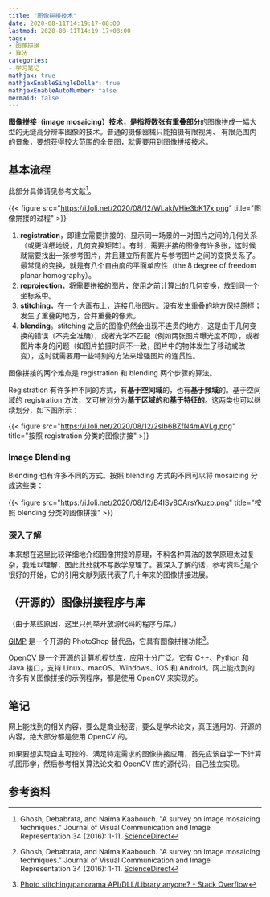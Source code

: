 ```yaml
---
title: "图像拼接技术"
date: 2020-08-11T14:19:17+08:00
lastmod: 2020-08-11T14:19:17+08:00
tags:
- 图像拼接
- 算法
categories:
- 学习笔记
mathjax: true
mathjaxEnableSingleDollar: true
mathjaxEnableAutoNumber: false
mermaid: false
---
```


**图像拼接（image mosaicing）**技术，是指将数张**有重叠部分**的图像拼成一幅大型的无缝高分辨率图像的技术。普通的摄像器械只能拍摄有限视角、 有限范围内的景象，要想获得较大范围的全景图，就需要用到图像拼接技术。

<!--more-->

## 基本流程

此部分具体请见参考文献[^1]。

{{< figure src="https://i.loli.net/2020/08/12/WLakjVHie3bK17x.png" title="图像拼接的过程" >}}

1. **registration**，即建立需要拼接的、显示同一场景的一对图片之间的几何关系（或更详细地说，几何变换矩阵）。有时，需要拼接的图像有许多张，这时候就需要找出一张参考图片，并且建立所有图片与参考图片之间的变换关系了。最常见的变换，就是有八个自由度的平面单应性（the 8 degree of freedom planar homography）。
2. **reprojection**，将需要拼接的图片，使用之前计算出的几何变换，放到同一个坐标系中。
3. **stitching**，在一个大画布上，连接几张图片。没有发生重叠的地方保持原样；发生了重叠的地方，合并重叠的像素。
4. **blending**。stitching 之后的图像仍然会出现不连贯的地方，这是由于几何变换的错误（不完全准确），或者光学不匹配（例如两张图片曝光度不同），或者图片本身的问题（如图片拍摄时间不一致，图片中的物体发生了移动或改变），这时就需要用一些特别的方法来增强图片的连贯性。

图像拼接的两个难点是 registration 和 blending 两个步骤的算法。

Registration 有许多种不同的方式，有**基于空间域**的，也有**基于频域**的。基于空间域的 registration 方法，又可被划分为**基于区域的**和**基于特征的**。这两类也可以继续划分，如下图所示：

{{< figure src="https://i.loli.net/2020/08/12/2sIb6BZfN4mAVLg.png" title="按照 registration 分类的图像拼接" >}}

### Image Blending

Blending 也有许多不同的方式。按照 blending 方式的不同可以将 mosaicing 分成这些类：

{{< figure src="https://i.loli.net/2020/08/12/B4ISy8OArsYkuzp.png" title="按照 blending 分类的图像拼接" >}}

### 深入了解

本来想在这里比较详细地介绍图像拼接的原理，不料各种算法的数学原理太过复杂，我难以理解，因此此处就不写数学原理了。要深入了解的话，参考资料[^1]是个很好的开始，它的引用文献列表代表了几十年来的图像拼接进展。

## （开源的）图像拼接程序与库

（由于某些原因，这里只列举开放源代码的程序与库。）

[GIMP](https://www.gimp.org/) 是一个开源的 PhotoShop 替代品，它具有图像拼接功能[^2]。

[OpenCV](https://opencv.org) 是一个开源的计算机视觉库，应用十分广泛。它有 C++、Python 和 Java 接口，支持 Linux、macOS、Windows、iOS 和 Android。网上能找到的许多有关图像拼接的示例程序，都是使用 OpenCV 来实现的。

## 笔记

网上能找到的相关内容，要么是商业秘密，要么是学术论文，真正通用的、开源的内容，绝大部分都是使用 OpenCV 的。

如果要想实现自主可控的、满足特定需求的图像拼接应用，首先应该自学一下计算机图形学，然后参考相关算法论文和 OpenCV 库的源代码，自己独立实现。

## 参考资料

[^1]: Ghosh, Debabrata, and Naima Kaabouch. "A survey on image mosaicing techniques." Journal of Visual Communication and Image Representation 34 (2016): 1-11. [ScienceDirect](https://www.sciencedirect.com/science/article/pii/S1047320315002059)
[^2]: [Photo stitching/panorama API/DLL/Library anyone? - Stack Overflow](https://stackoverflow.com/questions/4335689/photo-stitching-panorama-api-dll-library-anyone)